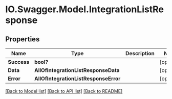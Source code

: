# IO.Swagger.Model.IntegrationListResponse
## Properties

Name | Type | Description | Notes
------------ | ------------- | ------------- | -------------
**Success** | **bool?** |  | [optional] 
**Data** | **AllOfIntegrationListResponseData** |  | [optional] 
**Error** | **AllOfIntegrationListResponseError** |  | [optional] 

[[Back to Model list]](../README.md#documentation-for-models) [[Back to API list]](../README.md#documentation-for-api-endpoints) [[Back to README]](../README.md)

